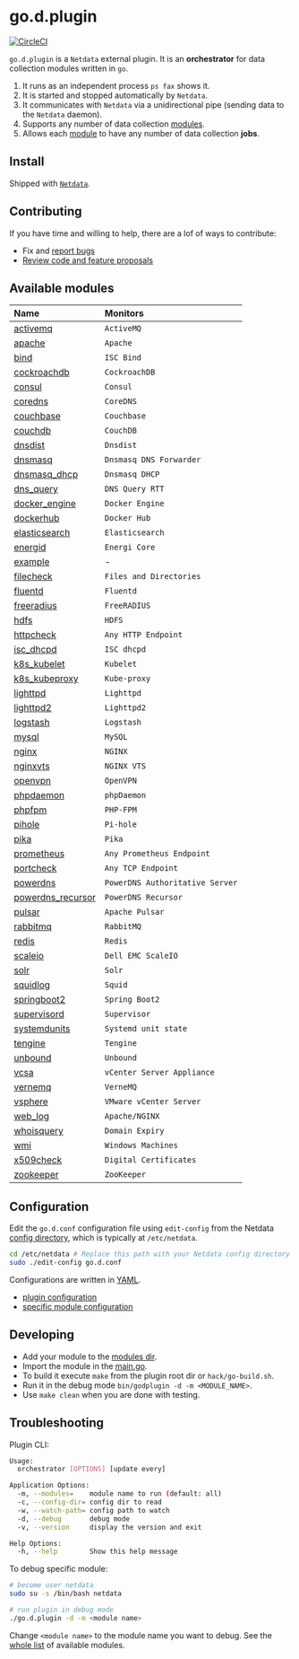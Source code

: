 <!--
title: go.d.plugin
description: "go.d.plugin is an external plugin for Netdata, responsible for running individual data collectors written in Go."
custom_edit_url: https://github.com/netdata/go.d.plugin/edit/master/README.md
-->

# go.d.plugin

[![CircleCI](https://circleci.com/gh/netdata/go.d.plugin.svg?style=svg)](https://circleci.com/gh/netdata/go.d.plugin)

`go.d.plugin` is a `Netdata` external plugin. It is an **orchestrator** for data collection modules written in `go`.

1. It runs as an independent process `ps fax` shows it.
2. It is started and stopped automatically by `Netdata`.
3. It communicates with `Netdata` via a unidirectional pipe (sending data to the `Netdata` daemon).
4. Supports any number of data collection [modules](https://github.com/netdata/go.d.plugin/tree/master/modules).
5. Allows each [module](https://github.com/netdata/go.d.plugin/tree/master/modules) to have any number of data collection **jobs**.

## Install

Shipped with [`Netdata`](https://github.com/netdata/netdata).

## Contributing

If you have time and willing to help, there are a lof of ways to contribute:

-   Fix and [report bugs](https://github.com/netdata/go.d.plugin/issues/new)
-   [Review code and feature proposals](https://github.com/netdata/go.d.plugin/pulls)

## Available modules

| Name                                                                                              | Monitors                        |
| :------------------------------------------------------------------------------------------------ | :------------------------------ |
| [activemq](https://github.com/netdata/go.d.plugin/tree/master/modules/activemq)                   | `ActiveMQ`                      |
| [apache](https://github.com/netdata/go.d.plugin/tree/master/modules/apache)                       | `Apache`                        |
| [bind](https://github.com/netdata/go.d.plugin/tree/master/modules/bind)                           | `ISC Bind`                      |
| [cockroachdb](https://github.com/netdata/go.d.plugin/tree/master/modules/cockroachdb)             | `CockroachDB`                   |
| [consul](https://github.com/netdata/go.d.plugin/tree/master/modules/consul)                       | `Consul`                        |
| [coredns](https://github.com/netdata/go.d.plugin/tree/master/modules/coredns)                     | `CoreDNS`                       |
| [couchbase](https://github.com/netdata/go.d.plugin/tree/master/modules/couchbase)                 | `Couchbase`                     |
| [couchdb](https://github.com/netdata/go.d.plugin/tree/master/modules/couchdb)                     | `CouchDB`                       |
| [dnsdist](https://github.com/netdata/go.d.plugin/tree/master/modules/dnsdist)                     | `Dnsdist`                       |
| [dnsmasq](https://github.com/netdata/go.d.plugin/tree/master/modules/dnsmasq)                     | `Dnsmasq DNS Forwarder`         |
| [dnsmasq_dhcp](https://github.com/netdata/go.d.plugin/tree/master/modules/dnsmasq_dhcp)           | `Dnsmasq DHCP`                  |
| [dns_query](https://github.com/netdata/go.d.plugin/tree/master/modules/dnsquery)                  | `DNS Query RTT`                 |
| [docker_engine](https://github.com/netdata/go.d.plugin/tree/master/modules/docker_engine)         | `Docker Engine`                 |
| [dockerhub](https://github.com/netdata/go.d.plugin/tree/master/modules/dockerhub)                 | `Docker Hub`                    |
| [elasticsearch](https://github.com/netdata/go.d.plugin/tree/master/modules/elasticsearch)         | `Elasticsearch`                 |
| [energid](https://github.com/netdata/go.d.plugin/tree/master/modules/energid)                     | `Energi Core`                   |
| [example](https://github.com/netdata/go.d.plugin/tree/master/modules/example)                     | -                               |
| [filecheck](https://github.com/netdata/go.d.plugin/tree/master/modules/filecheck)                 | `Files and Directories`         |
| [fluentd](https://github.com/netdata/go.d.plugin/tree/master/modules/fluentd)                     | `Fluentd`                       |
| [freeradius](https://github.com/netdata/go.d.plugin/tree/master/modules/freeradius)               | `FreeRADIUS`                    |
| [hdfs](https://github.com/netdata/go.d.plugin/tree/master/modules/hdfs)                           | `HDFS`                          |
| [httpcheck](https://github.com/netdata/go.d.plugin/tree/master/modules/httpcheck)                 | `Any HTTP Endpoint`             |
| [isc_dhcpd](https://github.com/netdata/go.d.plugin/tree/master/modules/isc_dhcpd)                 | `ISC dhcpd`                     |
| [k8s_kubelet](https://github.com/netdata/go.d.plugin/tree/master/modules/k8s_kubelet)             | `Kubelet`                       |
| [k8s_kubeproxy](https://github.com/netdata/go.d.plugin/tree/master/modules/k8s_kubeproxy)         | `Kube-proxy`                    |
| [lighttpd](https://github.com/netdata/go.d.plugin/tree/master/modules/lighttpd)                   | `Lighttpd`                      |
| [lighttpd2](https://github.com/netdata/go.d.plugin/tree/master/modules/lighttpd2)                 | `Lighttpd2`                     |
| [logstash](https://github.com/netdata/go.d.plugin/tree/master/modules/logstash)                   | `Logstash`                      |
| [mysql](https://github.com/netdata/go.d.plugin/tree/master/modules/mysql)                         | `MySQL`                         |
| [nginx](https://github.com/netdata/go.d.plugin/tree/master/modules/nginx)                         | `NGINX`                         |
| [nginxvts](https://github.com/netdata/go.d.plugin/tree/master/modules/nginxvts)                   | `NGINX VTS`                     |
| [openvpn](https://github.com/netdata/go.d.plugin/tree/master/modules/openvpn)                     | `OpenVPN`                       |
| [phpdaemon](https://github.com/netdata/go.d.plugin/tree/master/modules/phpdaemon)                 | `phpDaemon`                     |
| [phpfpm](https://github.com/netdata/go.d.plugin/tree/master/modules/phpfpm)                       | `PHP-FPM`                       |
| [pihole](https://github.com/netdata/go.d.plugin/tree/master/modules/pihole)                       | `Pi-hole`                       |
| [pika](https://github.com/netdata/go.d.plugin/tree/master/modules/pika)                           | `Pika`                          |
| [prometheus](https://github.com/netdata/go.d.plugin/tree/master/modules/prometheus)               | `Any Prometheus Endpoint`       |
| [portcheck](https://github.com/netdata/go.d.plugin/tree/master/modules/portcheck)                 | `Any TCP Endpoint`              |
| [powerdns](https://github.com/netdata/go.d.plugin/tree/master/modules/powerdns)                   | `PowerDNS Authoritative Server` |
| [powerdns_recursor](https://github.com/netdata/go.d.plugin/tree/master/modules/powerdns_recursor) | `PowerDNS Recursor`             |
| [pulsar](https://github.com/netdata/go.d.plugin/tree/master/modules/portcheck)                    | `Apache Pulsar`                 |
| [rabbitmq](https://github.com/netdata/go.d.plugin/tree/master/modules/rabbitmq)                   | `RabbitMQ`                      |
| [redis](https://github.com/netdata/go.d.plugin/tree/master/modules/redis)                         | `Redis`                         |
| [scaleio](https://github.com/netdata/go.d.plugin/tree/master/modules/scaleio)                     | `Dell EMC ScaleIO`              |
| [solr](https://github.com/netdata/go.d.plugin/tree/master/modules/solr)                           | `Solr`                          |
| [squidlog](https://github.com/netdata/go.d.plugin/tree/master/modules/squidlog)                   | `Squid`                         |
| [springboot2](https://github.com/netdata/go.d.plugin/tree/master/modules/springboot2)             | `Spring Boot2`                  |
| [supervisord](https://github.com/netdata/go.d.plugin/tree/master/modules/supervisord)             | `Supervisor`                    |
| [systemdunits](https://github.com/netdata/go.d.plugin/tree/master/modules/systemdunits)           | `Systemd unit state`            |
| [tengine](https://github.com/netdata/go.d.plugin/tree/master/modules/tengine)                     | `Tengine`                       |
| [unbound](https://github.com/netdata/go.d.plugin/tree/master/modules/unbound)                     | `Unbound`                       |
| [vcsa](https://github.com/netdata/go.d.plugin/tree/master/modules/vcsa)                           | `vCenter Server Appliance`      |
| [vernemq](https://github.com/netdata/go.d.plugin/tree/master/modules/vernemq)                     | `VerneMQ`                       |
| [vsphere](https://github.com/netdata/go.d.plugin/tree/master/modules/vsphere)                     | `VMware vCenter Server`         |
| [web_log](https://github.com/netdata/go.d.plugin/tree/master/modules/weblog)                      | `Apache/NGINX`                  |
| [whoisquery](https://github.com/netdata/go.d.plugin/tree/master/modules/whoisquery)               | `Domain Expiry`                 |
| [wmi](https://github.com/netdata/go.d.plugin/tree/master/modules/wmi)                             | `Windows Machines`              |
| [x509check](https://github.com/netdata/go.d.plugin/tree/master/modules/x509check)                 | `Digital Certificates`          |
| [zookeeper](https://github.com/netdata/go.d.plugin/tree/master/modules/zookeeper)                 | `ZooKeeper`                     |

## Configuration

Edit the `go.d.conf` configuration file using `edit-config` from the Netdata [config
directory](https://learn.netdata.cloud/docs/configure/nodes), which is typically at `/etc/netdata`.

```bash
cd /etc/netdata # Replace this path with your Netdata config directory
sudo ./edit-config go.d.conf
```

Configurations are written in [YAML](http://yaml.org/).

-   [plugin configuration](https://github.com/netdata/go.d.plugin/blob/master/config/go.d.conf)
-   [specific module configuration](https://github.com/netdata/go.d.plugin/tree/master/config/go.d)

## Developing

-   Add your module to the [modules dir](https://github.com/netdata/go.d.plugin/tree/master/modules).
-   Import the module in the [main.go](https://github.com/netdata/go.d.plugin/blob/master/cmd/godplugin/main.go).
-   To build it execute `make` from the plugin root dir or `hack/go-build.sh`.
-   Run it in the debug mode `bin/godplugin -d -m <MODULE_NAME>`.
-   Use `make clean` when you are done with testing.

## Troubleshooting

Plugin CLI:

```sh
Usage:
  orchestrator [OPTIONS] [update every]

Application Options:
  -m, --modules=    module name to run (default: all)
  -c, --config-dir= config dir to read
  -w, --watch-path= config path to watch
  -d, --debug       debug mode
  -v, --version     display the version and exit

Help Options:
  -h, --help        Show this help message
```

To debug specific module:

```sh
# become user netdata
sudo su -s /bin/bash netdata

# run plugin in debug mode
./go.d.plugin -d -m <module name>
```

Change `<module name>` to the module name you want to debug.
See the [whole list](#available-modules) of available modules.
